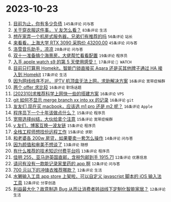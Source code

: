 # 2023-10-23

1. [目前为止，你有多少负债](https://www.v2ex.com/t/984353) `145条评论` `问与答`
1. [关于穿衣服这件事， V 友怎么看？](https://www.v2ex.com/t/984376) `83条评论` `生活`
1. [想在家弄一个机房式服务器，兄弟们有推荐的吗](https://www.v2ex.com/t/984360) `56条评论` `站长`
1. [来看看，上海大学 RTX 3090 采购价 43200.00](https://www.v2ex.com/t/984414) `45条评论` `问与答`
1. [洛雪音乐助手，凉凉](https://www.v2ex.com/t/984384) `28条评论` `问与答`
1. [双十一准备搞个海景房，大佬帮忙看看配置](https://www.v2ex.com/t/984427) `19条评论` `程序员`
1. [入手 apple watch s9 的第 5 天使用感受！](https://www.v2ex.com/t/984437) `17条评论` ` WATCH`
1. [目前只打算用 Homekit，智能门锁直接买 Aqara 还是买其他牌子通过 HA 接入到 Homekit](https://www.v2ex.com/t/984386) `17条评论` `生活`
1. [因为网线线序不对， IPTV 机顶盒无法上网，求助解决方案](https://www.v2ex.com/t/984450) `16条评论` `宽带症候群`
1. [两个 offer 求比较](https://www.v2ex.com/t/984434) `16条评论` `职场话题`
1. [[202310]求推荐科学上网快一些的搭建方案](https://www.v2ex.com/t/984402) `16条评论` `VPS`
1. [git 如何不显示 merge branch xx into xx 的记录](https://www.v2ex.com/t/984385) `16条评论` `git`
1. [友友们,现在买 macbook，应该选 m1 pro 还是 m2 呢？](https://www.v2ex.com/t/984367) `16条评论` `Apple`
1. [程序员下一个十年该做点什么？](https://www.v2ex.com/t/984447) `15条评论` `程序员`
1. [宽带选择纠结，大伙给拿个注意](https://www.v2ex.com/t/984441) `15条评论` `宽带症候群`
1. [v 友们，博客互换一波友链](https://www.v2ex.com/t/984410) `15条评论` `程序员`
1. [全栈工程师想找份远程工作](https://www.v2ex.com/t/984366) `15条评论` `求职`
1. [和老婆各 200w 房贷，如果要卖一套怎么操作](https://www.v2ex.com/t/984430) `14条评论` `问与答`
1. [因为颜值和审美不想谈了](https://www.v2ex.com/t/984472) `13条评论` `随想`
1. [有什么推荐的技术知识付费平台吗](https://www.v2ex.com/t/984403) `13条评论` `程序员`
1. [佳明 255，亚马逊英国直邮，含税包邮到手 1915.71](https://www.v2ex.com/t/984411) `12条评论` `优惠信息`
1. [请问有没有一款能记录家里药的 app 啊](https://www.v2ex.com/t/984375) `12条评论` `问与答`
1. [700 元以下的冲锋衣推荐哪款？](https://www.v2ex.com/t/984369) `12条评论` `生活`
1. [水獭输入工具 app store 上架啦，可以自定义 javascript 脚本的 iOS 输入法工具](https://www.v2ex.com/t/984361) `12条评论` `分享创造`
1. [利益最大化？故意制造 Bug 从而让消费者转战线下定制化智能家居？](https://www.v2ex.com/t/984357) `12条评论` `生活`
